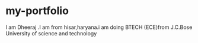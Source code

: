 # my-portfolio
I am Dheeraj .I am from hisar,haryana.i am doing BTECH (ECE)from J.C.Bose University of science and technology
